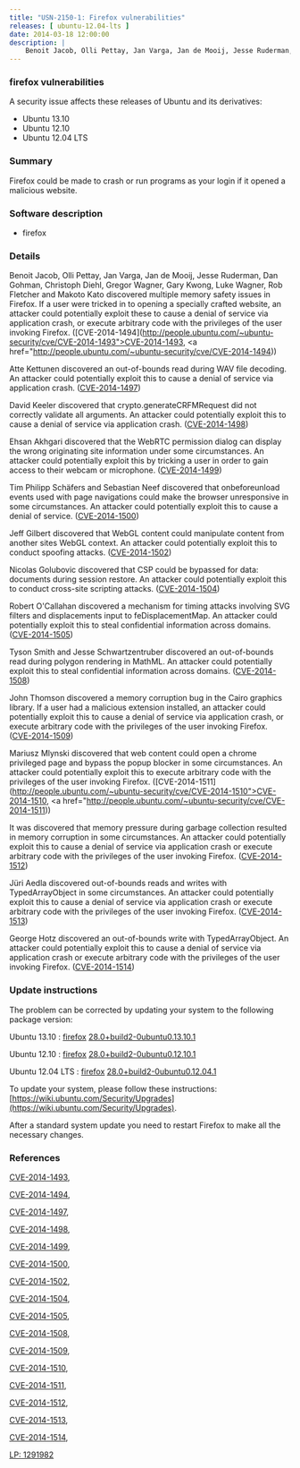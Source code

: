```yaml
---
title: "USN-2150-1: Firefox vulnerabilities"
releases: [ ubuntu-12.04-lts ]
date: 2014-03-18 12:00:00
description: |
    Benoit Jacob, Olli Pettay, Jan Varga, Jan de Mooij, Jesse Ruderman, Dan Gohman, Christoph Diehl, Gregor Wagner, Gary Kwong, Luke Wagner, Rob Fletcher and Makoto Kato discovered multiple memory safety issues in Firefox. If a user were tricked in to opening a specially crafted website, an attacker could potentially exploit these to cause a denial of service via application crash, or execute arbitrary code with the privileges of the user invoking Firefox. ([CVE-2014-1494](http://people.ubuntu.com/~ubuntu-security/cve/CVE-2014-1493">CVE-2014-1493</a>, <a href="http://people.ubuntu.com/~ubuntu-security/cve/CVE-2014-1494))
--- 
```

 
### firefox vulnerabilities

A security issue affects these releases of Ubuntu and its derivatives:

* Ubuntu 13.10
* Ubuntu 12.10
* Ubuntu 12.04 LTS

### Summary

Firefox could be made to crash or run programs as your login if it opened a malicious website.

### Software description

* firefox 

### Details

Benoit Jacob, Olli Pettay, Jan Varga, Jan de Mooij, Jesse Ruderman, Dan Gohman, Christoph Diehl, Gregor Wagner, Gary Kwong, Luke Wagner, Rob Fletcher and Makoto Kato discovered multiple memory safety issues in Firefox. If a user were tricked in to opening a specially crafted website, an attacker could potentially exploit these to cause a denial of service via application crash, or execute arbitrary code with the privileges of the user invoking Firefox. ([CVE-2014-1494](http://people.ubuntu.com/~ubuntu-security/cve/CVE-2014-1493">CVE-2014-1493</a>, <a href="http://people.ubuntu.com/~ubuntu-security/cve/CVE-2014-1494))

Atte Kettunen discovered an out-of-bounds read during WAV file decoding. An attacker could potentially exploit this to cause a denial of service via application crash. ([CVE-2014-1497](http://people.ubuntu.com/~ubuntu-security/cve/CVE-2014-1497))

David Keeler discovered that crypto.generateCRFMRequest did not correctly validate all arguments. An attacker could potentially exploit this to cause a denial of service via application crash. ([CVE-2014-1498](http://people.ubuntu.com/~ubuntu-security/cve/CVE-2014-1498))

Ehsan Akhgari discovered that the WebRTC permission dialog can display the wrong originating site information under some circumstances. An attacker could potentially exploit this by tricking a user in order to gain access to their webcam or microphone. ([CVE-2014-1499](http://people.ubuntu.com/~ubuntu-security/cve/CVE-2014-1499))

Tim Philipp Schäfers and Sebastian Neef discovered that onbeforeunload events used with page navigations could make the browser unresponsive in some circumstances. An attacker could potentially exploit this to cause a denial of service. ([CVE-2014-1500](http://people.ubuntu.com/~ubuntu-security/cve/CVE-2014-1500))

Jeff Gilbert discovered that WebGL content could manipulate content from another sites WebGL context. An attacker could potentially exploit this to conduct spoofing attacks. ([CVE-2014-1502](http://people.ubuntu.com/~ubuntu-security/cve/CVE-2014-1502))

Nicolas Golubovic discovered that CSP could be bypassed for data: documents during session restore. An attacker could potentially exploit this to conduct cross-site scripting attacks. ([CVE-2014-1504](http://people.ubuntu.com/~ubuntu-security/cve/CVE-2014-1504))

Robert O&#39;Callahan discovered a mechanism for timing attacks involving SVG filters and displacements input to feDisplacementMap. An attacker could potentially exploit this to steal confidential information across domains. ([CVE-2014-1505](http://people.ubuntu.com/~ubuntu-security/cve/CVE-2014-1505))

Tyson Smith and Jesse Schwartzentruber discovered an out-of-bounds read during polygon rendering in MathML. An attacker could potentially exploit this to steal confidential information across domains. ([CVE-2014-1508](http://people.ubuntu.com/~ubuntu-security/cve/CVE-2014-1508))

John Thomson discovered a memory corruption bug in the Cairo graphics library. If a user had a malicious extension installed, an attacker could potentially exploit this to cause a denial of service via application crash, or execute arbitrary code with the privileges of the user invoking Firefox. ([CVE-2014-1509](http://people.ubuntu.com/~ubuntu-security/cve/CVE-2014-1509))

Mariusz Mlynski discovered that web content could open a chrome privileged page and bypass the popup blocker in some circumstances. An attacker could potentially exploit this to execute arbitrary code with the privileges of the user invoking Firefox. ([CVE-2014-1511](http://people.ubuntu.com/~ubuntu-security/cve/CVE-2014-1510">CVE-2014-1510</a>, <a href="http://people.ubuntu.com/~ubuntu-security/cve/CVE-2014-1511))

It was discovered that memory pressure during garbage collection resulted in memory corruption in some circumstances. An attacker could potentially exploit this to cause a denial of service via application crash or execute arbitrary code with the privileges of the user invoking Firefox. ([CVE-2014-1512](http://people.ubuntu.com/~ubuntu-security/cve/CVE-2014-1512))

Jüri Aedla discovered out-of-bounds reads and writes with TypedArrayObject in some circumstances. An attacker could potentially exploit this to cause a denial of service via application crash or execute arbitrary code with the privileges of the user invoking Firefox. ([CVE-2014-1513](http://people.ubuntu.com/~ubuntu-security/cve/CVE-2014-1513))

George Hotz discovered an out-of-bounds write with TypedArrayObject. An attacker could potentially exploit this to cause a denial of service via application crash or execute arbitrary code with the privileges of the user invoking Firefox. ([CVE-2014-1514](http://people.ubuntu.com/~ubuntu-security/cve/CVE-2014-1514)) 

### Update instructions

The problem can be corrected by updating your system to the following package version:

Ubuntu 13.10
 : [firefox](https://launchpad.net/ubuntu/+source/firefox) <span> [28.0+build2-0ubuntu0.13.10.1](https://launchpad.net/ubuntu/+source/firefox/28.0+build2-0ubuntu0.13.10.1) </span> 

Ubuntu 12.10
 : [firefox](https://launchpad.net/ubuntu/+source/firefox) <span> [28.0+build2-0ubuntu0.12.10.1](https://launchpad.net/ubuntu/+source/firefox/28.0+build2-0ubuntu0.12.10.1) </span> 

Ubuntu 12.04 LTS
 : [firefox](https://launchpad.net/ubuntu/+source/firefox) <span> [28.0+build2-0ubuntu0.12.04.1](https://launchpad.net/ubuntu/+source/firefox/28.0+build2-0ubuntu0.12.04.1) </span> 

To update your system, please follow these instructions: [https://wiki.ubuntu.com/Security/Upgrades](https://wiki.ubuntu.com/Security/Upgrades).

After a standard system update you need to restart Firefox to make all the necessary changes. 

### References

 [CVE-2014-1493](http://people.ubuntu.com/~ubuntu-security/cve/CVE-2014-1493), 

 [CVE-2014-1494](http://people.ubuntu.com/~ubuntu-security/cve/CVE-2014-1494), 

 [CVE-2014-1497](http://people.ubuntu.com/~ubuntu-security/cve/CVE-2014-1497), 

 [CVE-2014-1498](http://people.ubuntu.com/~ubuntu-security/cve/CVE-2014-1498), 

 [CVE-2014-1499](http://people.ubuntu.com/~ubuntu-security/cve/CVE-2014-1499), 

 [CVE-2014-1500](http://people.ubuntu.com/~ubuntu-security/cve/CVE-2014-1500), 

 [CVE-2014-1502](http://people.ubuntu.com/~ubuntu-security/cve/CVE-2014-1502), 

 [CVE-2014-1504](http://people.ubuntu.com/~ubuntu-security/cve/CVE-2014-1504), 

 [CVE-2014-1505](http://people.ubuntu.com/~ubuntu-security/cve/CVE-2014-1505), 

 [CVE-2014-1508](http://people.ubuntu.com/~ubuntu-security/cve/CVE-2014-1508), 

 [CVE-2014-1509](http://people.ubuntu.com/~ubuntu-security/cve/CVE-2014-1509), 

 [CVE-2014-1510](http://people.ubuntu.com/~ubuntu-security/cve/CVE-2014-1510), 

 [CVE-2014-1511](http://people.ubuntu.com/~ubuntu-security/cve/CVE-2014-1511), 

 [CVE-2014-1512](http://people.ubuntu.com/~ubuntu-security/cve/CVE-2014-1512), 

 [CVE-2014-1513](http://people.ubuntu.com/~ubuntu-security/cve/CVE-2014-1513), 

 [CVE-2014-1514](http://people.ubuntu.com/~ubuntu-security/cve/CVE-2014-1514), 

 [LP: 1291982](https://launchpad.net/bugs/1291982)
 
